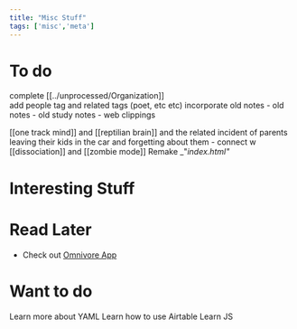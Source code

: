 ```yaml
---
title: "Misc Stuff"
tags: ['misc','meta']
---
```


# To do 
complete [[../unprocessed/Organization]]  
add people tag and related tags (poet, etc etc)
incorporate old notes 
	- old notes 
	- old study notes
	- web clippings

[[one track mind]] and [[reptilian brain]] and the related incident of parents leaving their kids in the car and forgetting about them - connect w [[dissociation]] and [[zombie mode]]
Remake  _"_index.html"_ 


# Interesting Stuff




# Read Later
- Check out  [Omnivore App](https://omnivore.app/home)



# Want to do 
Learn more about YAML 
Learn how to use Airtable
Learn JS

